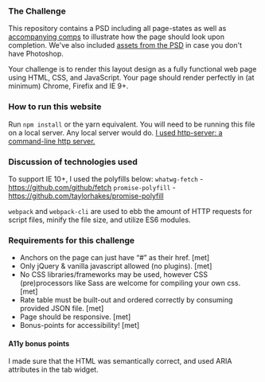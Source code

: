 ### The Challenge

This repository contains a PSD including all page-states as well as [accompanying comps](https://github.com/allylabs/fed-coding-challenge/tree/public/assets/comps) to illustrate how the page should look upon completion. We've also included [assets from the PSD](https://github.com/allylabs/fed-coding-challenge/tree/public/assets/img) in case you don't have Photoshop.

Your challenge is to render this layout design as a fully functional web page using HTML, CSS, and JavaScript. Your page should render perfectly in (at minimum) Chrome, Firefix and IE 9+.

### How to run this website
Run `npm install` or the yarn equivalent. 
You will need to be running this file on a local server. Any local server would do. [I used http-server: a command-line http server.](https://www.npmjs.com/package/http-server)

### Discussion of technologies used
To support IE 10+, I used the polyfills below:
`whatwg-fetch` - https://github.com/github/fetch
`promise-polyfill` - https://github.com/taylorhakes/promise-polyfill

`webpack` and `webpack-cli` are used to ebb the amount of HTTP requests
for script files, minify the file size, and utilize ES6 modules.

### Requirements for this challenge
* Anchors on the page can just have “#” as their href. [met]
* Only jQuery & vanilla javascript allowed (no plugins). [met]
* No CSS libraries/frameworks may be used, however CSS (pre)processors like Sass are welcome for compiling your own css. [met]
* Rate table must be built-out and ordered correctly by consuming provided JSON file. [met]
* Page should be responsive. [met] 
* Bonus-points for accessibility! [met]

#### A11y bonus points
I made sure that the HTML was semantically correct, and used ARIA attributes in the tab widget.

